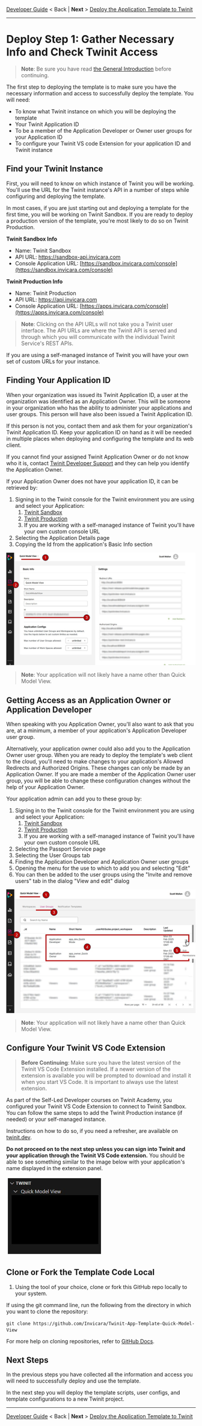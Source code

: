 
[Developer Guide](../README.md) < Back | **Next** > [Deploy the Application Template to Twinit](./d2-deploy-twinit.md)

---

# Deploy Step 1: Gather Necessary Info and Check Twinit Access

> **Note**: Be sure you have read [the General Introduction](../implementation/general-intro.md) before continuing.

The first step to deploying the template is to make sure you have the necessary information and access to successfully deploy the template. You will need:

* To know what Twinit instance on which you will be deploying the template
* Your Twinit Application ID
* To be a member of the Application Developer or Owner user groups for your Application ID
* To configure your Twinit VS code Extension for your application ID and Twinit instance

## Find your Twinit Instance

First, you will need to know on which instance of Twinit you will be working. You'll use the URL for the Twinit instance's API in a number of steps while configuring and deploying the template.

In most cases, if you are just starting out and deploying a template for the first time, you will be working on Twinit Sandbox. If you are ready to deploy a production version of the template, you're most likely to do so on Twinit Production.

**Twinit Sandbox Info**

* Name: Twinit Sandbox
* API URL: https://sandbox-api.invicara.com
* Console Application URL: [https://sandbox.invicara.com/console](https://sandbox.invicara.com/console)

**Twinit Production Info**

* Name: Twinit Production
* API URL: https://api.invicara.com
* Console Application URL: [https://apps.invicara.com/console](https://apps.invicara.com/console)

>**Note**: Clicking on the API URLs will not take you a Twinit user interface. The API URLs are where the Twinit API is served and through which you will communicate with the individual Twinit Service's REST APIs.

If you are using a self-managed instance of Twinit you will have your own set of custom URLs for your instance.

## Finding Your Application ID

When your organization was issued its Twinit Application ID, a user at the organization was identified as an Application Owner. This will be someone in your organization who has the ability to administer your applications and user groups. This person will have also been issued a Twinit Application ID.

If this person is not you, contact them and ask them for your organization's Twinit Application ID. Keep your application ID on hand as it will be needed in multiple places when deploying and configuring the template and its web client.

If you cannot find your assigned Twinit Application Owner or do not know who it is, contact [Twinit Developer Support](https://developer-support.twinit.com/support/home) and they can help you identify the Application Owner.

If your Application Owner does not have your application ID, it can be retrieved by:

1. Signing in to the Twinit console for the Twinit environment you are using and select your Application:
   1. [Twinit Sandbox](https://sandbox.invicara.com/console)
   2. [Twinit Production](https://apps.invicara.com/console)
   3. If you are working with a self-managed instance of Twinit you'll have your own custom console URL
2. Selecting the Application Details page
3. Copying the Id from the application's Basic Info section

![console steps app id](../../img/console-retrieve-appid.jpg)

> **Note**: Your application will not likely have a name other than Quick Model View.

## Getting Access as an Application Owner or Application Developer

When speaking with you Application Owner, you'll also want to ask that you are, at a minimum, a member of your application's Application Developer user group.

Alternatively, your application owner could also add you to the Application Owner user group. When you are ready to deploy the template's web client to the cloud, you'll need to make changes to your application's Allowed Redirects and Authorized Origins. These changes can only be made by an Application Owner. If you are made a member of the  Application Owner user group, you will be able to change these configuration changes without the help of your Application Owner.

Your application admin can add you to these group by:

1. Signing in to the Twinit console for the Twinit environment you are using and select your Application:
   1. [Twinit Sandbox](https://sandbox.invicara.com/console)
   2. [Twinit Production](https://apps.invicara.com/console)
   3. If you are working with a self-managed instance of Twinit you'll have your own custom console URL
2. Selecting the Passport Service page
3. Selecting the User Groups tab
4. Finding the Application Developer and Application Owner user groups
5. Opening the menu for the use to which to add you and selecting "Edit"
6. You can then be added to the user groups using the "Invite and remove users" tab in the dialog "View and edit" dialog

![console steps user groups](../../img/console-app-user-groups.jpg)

> **Note**: Your application will not likely have a name other than Quick Model View.

## Configure Your Twinit VS Code Extension

> **Before Continuing**: Make sure you have the latest version of the Twinit VS Code Extension installed. If a newer version of the extension is available you will be prompted to download and install it when you start VS Code. It is important to always use the latest extension.

As part of the Self-Led Developer courses on Twinit Academy, you configured your Twinit VS Code Extension to connect to Twinit Sandbox. You can follow the same steps to add the Twinit Production instance (if needed) or your self-managed instance.

Instructions on how to do so, if you need a refresher, are available on [twinit.dev](https://twinit.dev/docs/marketplace/Tools/vscode-ext-docs/getting-started).

**Do not proceed on to the next step unless you can sign into Twinit and your application through the Twinit VS Code extension.** You should be able to see something similar to the image below with your application's name displayed in the extension panel.

![vscode signed in](../../img/vscode-signed-in.jpg)

## Clone or Fork the Template Code Local

1. Using the tool of your choice, clone or fork this GitHub repo locally to your system.

If using the git command line, run the following from the directory in which you want to clone the repository:

```git clone https://github.com/Invicara/Twinit-App-Template-Quick-Model-View```

For more help on cloning repositories, refer to [GitHub Docs](https://docs.github.com/en/repositories/creating-and-managing-repositories/cloning-a-repository).

## Next Steps

In the previous steps you have collected all the information and access you will need to successfully deploy and use the template.

In the next step you will deploy the template scripts, user configs, and template configurations to a new Twinit project.

---
[Developer Guide](../README.md) < Back | **Next** > [Deploy the Application Template to Twinit](./d2-deploy-twinit.md)